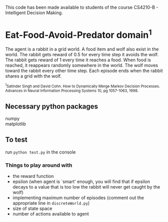This code has been made available to students of the course CS4210-B - Intelligent Decision Making.

# Eat-Food-Avoid-Predator domain<sup>1</sup>

The agent is a rabbit in a grid world. A food item and wolf also exist in the world. The rabbit gets reward of 0.5 for every time step it avoids the wolf. The rabbit gets reward of 1 every time it reaches a food. When food is reached, it reappears randomly somewhere in the world. The wolf moves toward the rabbit every other time step. Each episode ends when the rabbit shares a grid with the wolf.

<sub><sup>1</sup>Satinder Singh and David Cohn. How to Dynamically Merge Markov Decision Processes. Advances in Neural Information Processing Systems 10, pg 1057-1063, 1998.</sub>

## Necessary python packages
numpy <br />
matplotlib

## To test
run ```python test.py``` in the console

### Things to play around with
- the reward function <br />
- epsilon (when agent is `smart' enough, you will find that if epsilon decays to a value that is too low the rabbit will never get caught by the wolf) <br />
- implementing maximum number of episodes (comment out the appropriate line in ```discreteWorld.py```) <br />
- size of state space <br />
- number of actions available to agent <br />


